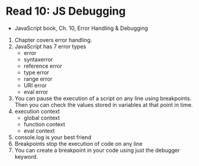 # Read 10: JS Debugging

* JavaScript book, Ch. 10, Error Handling & Debugging

1. Chapter covers error handling.
2. JavaScript has 7 error types
    - error
    - syntaxerror
    - reference error
    - type error
    - range error
    - URI error
    - eval error
3. You can pause the execution of a script on any line using breakpoints. Then you can check the
   values stored in variables at that point in time. 
4. execution context
    - global context
    - function context
    - eval context
5. console.log is your best friend
6. Breakpoints stop the execution of code on any line
7. You can create a breakpoint in your code using just the debugger keyword.